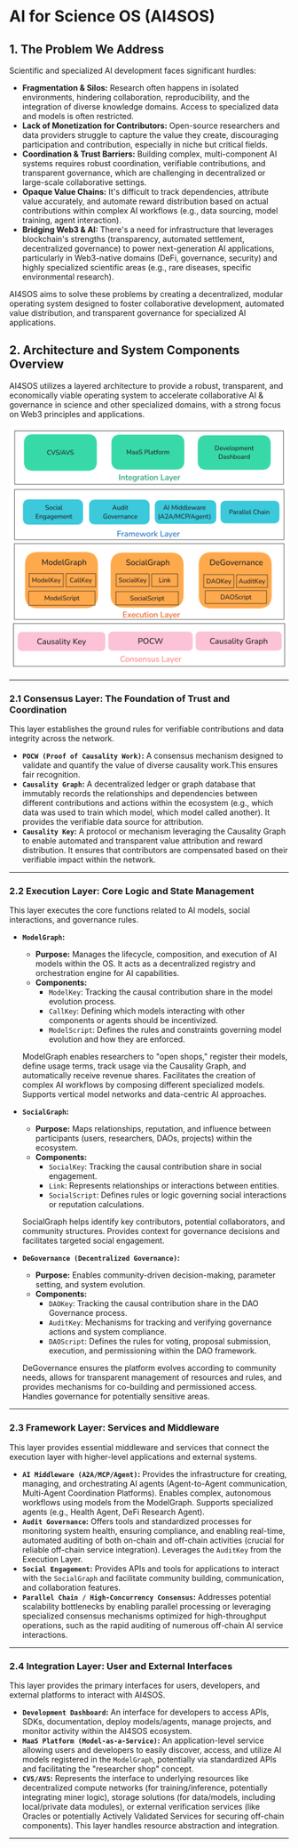 # AI for Science OS (AI4SOS)

## 1. The Problem We Address

Scientific and specialized AI development faces significant hurdles:

*   **Fragmentation & Silos:** Research often happens in isolated environments, hindering collaboration, reproducibility, and the integration of diverse knowledge domains. Access to specialized data and models is often restricted.
*   **Lack of Monetization for Contributors:** Open-source researchers and data providers struggle to capture the value they create, discouraging participation and contribution, especially in niche but critical fields.
*   **Coordination & Trust Barriers:** Building complex, multi-component AI systems requires robust coordination, verifiable contributions, and transparent governance, which are challenging in decentralized or large-scale collaborative settings.
*   **Opaque Value Chains:** It's difficult to track dependencies, attribute value accurately, and automate reward distribution based on actual contributions within complex AI workflows (e.g., data sourcing, model training, agent interaction).
*   **Bridging Web3 & AI:** There's a need for infrastructure that leverages blockchain's strengths (transparency, automated settlement, decentralized governance) to power next-generation AI applications, particularly in Web3-native domains (DeFi, governance, security) and highly specialized scientific areas (e.g., rare diseases, specific environmental research).

AI4SOS aims to solve these problems by creating a decentralized, modular operating system designed to foster collaborative development, automated value distribution, and transparent governance for specialized AI applications.

## 2. Architecture and System Components Overview

AI4SOS utilizes a layered architecture to provide a robust, transparent, and economically viable operating system to accelerate collaborative AI & governance in science and other specialized domains, with a strong focus on Web3 principles and applications.

![a4sos_arch](asset/a4s_Arch.png)

---

### 2.1 Consensus Layer: The Foundation of Trust and Coordination

This layer establishes the ground rules for verifiable contributions and data integrity across the network.

*   **`POCW (Proof of Causality Work)`:** A consensus mechanism designed to validate and quantify the value of diverse causality work.This ensures fair recognition.
*   **`Causality Graph`:** A decentralized ledger or graph database that immutably records the relationships and dependencies between different contributions and actions within the ecosystem (e.g., which data was used to train which model, which model called another). It provides the verifiable data source for attribution.
*   **`Causality Key`:** A protocol or mechanism leveraging the Causality Graph to enable automated and transparent value attribution and reward distribution. It ensures that contributors are compensated based on their verifiable impact within the network.

---

### 2.2 Execution Layer: Core Logic and State Management

This layer executes the core functions related to AI models, social interactions, and governance rules.

*   **`ModelGraph`:**
    *   **Purpose:** Manages the lifecycle, composition, and execution of AI models within the OS. It acts as a decentralized registry and orchestration engine for AI capabilities.
    *   **Components:**
        *   `ModelKey`: Tracking the causal contribution share in the model evolution process.
        *   `CallKey`: Defining which models interacting with other components or agents should be incentivized.
        *   `ModelScript`: Defines the rules and constraints governing model evolution and how they are enforced.
  
    ModelGraph enables researchers to "open shops," register their models, define usage terms, track usage via the Causality Graph, and automatically receive revenue shares. Facilitates the creation of complex AI workflows by composing different specialized models. Supports vertical model networks and data-centric AI approaches.
*   **`SocialGraph`:**
    *   **Purpose:** Maps relationships, reputation, and influence between participants (users, researchers, DAOs, projects) within the ecosystem.
    *   **Components:**
        *   `SocialKey`: Tracking the causal contribution share in social engagement.
        *   `Link`: Represents relationships or interactions between entities.
        *   `SocialScript`: Defines rules or logic governing social interactions or reputation calculations.
    
    SocialGraph helps identify key contributors, potential collaborators, and community structures. Provides context for governance decisions and facilitates targeted social engagement.

*   **`DeGovernance (Decentralized Governance)`:**
    *   **Purpose:** Enables community-driven decision-making, parameter setting, and system evolution.
    *   **Components:**
        *   `DAOKey`: Tracking the causal contribution share in the DAO Governance process.
        *   `AuditKey`: Mechanisms for tracking and verifying governance actions and system compliance.
        *   `DAOScript`: Defines the rules for voting, proposal submission, execution, and permissioning within the DAO framework.
    
    DeGovernance ensures the platform evolves according to community needs, allows for transparent management of resources and rules, and provides mechanisms for co-building and permissioned access. Handles governance for potentially sensitive areas.

---

### 2.3 Framework Layer: Services and Middleware

This layer provides essential middleware and services that connect the execution layer with higher-level applications and external systems.

*   **`AI Middleware (A2A/MCP/Agent)`:** Provides the infrastructure for creating, managing, and orchestrating AI agents (Agent-to-Agent communication, Multi-Agent Coordination Platforms). Enables complex, autonomous workflows using models from the ModelGraph. Supports specialized agents (e.g., Health Agent, DeFi Research Agent).
*   **`Audit Governance`:** Offers tools and standardized processes for monitoring system health, ensuring compliance, and enabling real-time, automated auditing of both on-chain and off-chain activities (crucial for reliable off-chain service integration). Leverages the `AuditKey` from the Execution Layer.
*   **`Social Engagement`:** Provides APIs and tools for applications to interact with the `SocialGraph` and facilitate community building, communication, and collaboration features.
*   **`Parallel Chain / High-Concurrency Consensus`:** Addresses potential scalability bottlenecks by enabling parallel processing or leveraging specialized consensus mechanisms optimized for high-throughput operations, such as the rapid auditing of numerous off-chain AI service interactions.

---

### 2.4 Integration Layer: User and External Interfaces

This layer provides the primary interfaces for users, developers, and external platforms to interact with AI4SOS.

*   **`Development Dashboard`:** An interface for developers to access APIs, SDKs, documentation, deploy models/agents, manage projects, and monitor activity within the AI4SOS ecosystem.
*   **`MaaS Platform (Model-as-a-Service)`:** An application-level service allowing users and developers to easily discover, access, and utilize AI models registered in the `ModelGraph`, potentially via standardized APIs and facilitating the "researcher shop" concept.
*   **`CVS/AVS`:** Represents the interface to underlying resources like decentralized compute networks (for training/inference, potentially integrating miner logic), storage solutions (for data/models, including local/private data modules), or external verification services (like Oracles or potentially Actively Validated Services for securing off-chain components). This layer handles resource abstraction and integration.

---

